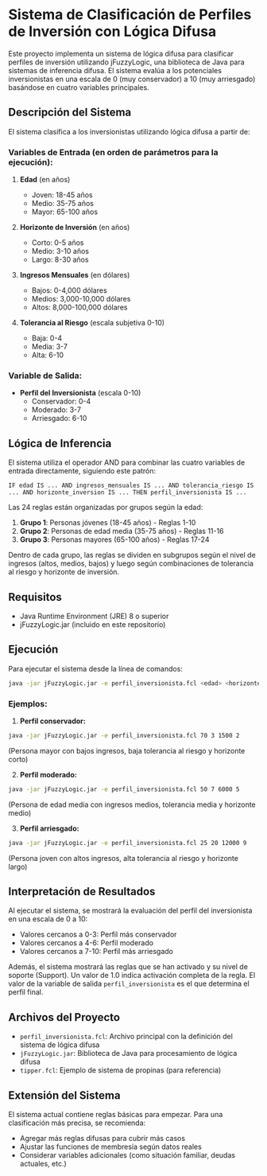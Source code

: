 # Sistema de Clasificación de Perfiles de Inversión con Lógica Difusa

Este proyecto implementa un sistema de lógica difusa para clasificar perfiles de inversión utilizando jFuzzyLogic, una biblioteca de Java para sistemas de inferencia difusa. El sistema evalúa a los potenciales inversionistas en una escala de 0 (muy conservador) a 10 (muy arriesgado) basándose en cuatro variables principales.

## Descripción del Sistema

El sistema clasifica a los inversionistas utilizando lógica difusa a partir de:

### Variables de Entrada (en orden de parámetros para la ejecución):

1. **Edad** (en años)

   - Joven: 18-45 años
   - Medio: 35-75 años
   - Mayor: 65-100 años

2. **Horizonte de Inversión** (en años)

   - Corto: 0-5 años
   - Medio: 3-10 años
   - Largo: 8-30 años

3. **Ingresos Mensuales** (en dólares)

   - Bajos: 0-4,000 dólares
   - Medios: 3,000-10,000 dólares
   - Altos: 8,000-100,000 dólares

4. **Tolerancia al Riesgo** (escala subjetiva 0-10)
   - Baja: 0-4
   - Media: 3-7
   - Alta: 6-10

### Variable de Salida:

- **Perfil del Inversionista** (escala 0-10)
  - Conservador: 0-4
  - Moderado: 3-7
  - Arriesgado: 6-10

## Lógica de Inferencia

El sistema utiliza el operador AND para combinar las cuatro variables de entrada directamente, siguiendo este patrón:

```
IF edad IS ... AND ingresos_mensuales IS ... AND tolerancia_riesgo IS ... AND horizonte_inversion IS ... THEN perfil_inversionista IS ...
```

Las 24 reglas están organizadas por grupos según la edad:

1. **Grupo 1**: Personas jóvenes (18-45 años) - Reglas 1-10
2. **Grupo 2**: Personas de edad media (35-75 años) - Reglas 11-16
3. **Grupo 3**: Personas mayores (65-100 años) - Reglas 17-24

Dentro de cada grupo, las reglas se dividen en subgrupos según el nivel de ingresos (altos, medios, bajos) y luego según combinaciones de tolerancia al riesgo y horizonte de inversión.

## Requisitos

- Java Runtime Environment (JRE) 8 o superior
- jFuzzyLogic.jar (incluido en este repositorio)

## Ejecución

Para ejecutar el sistema desde la línea de comandos:

```bash
java -jar jFuzzyLogic.jar -e perfil_inversionista.fcl <edad> <horizonte_inversion> <ingresos_mensuales> <tolerancia_riesgo>
```

### Ejemplos:

1. **Perfil conservador:**

```bash
java -jar jFuzzyLogic.jar -e perfil_inversionista.fcl 70 3 1500 2
```

(Persona mayor con bajos ingresos, baja tolerancia al riesgo y horizonte corto)

2. **Perfil moderado:**

```bash
java -jar jFuzzyLogic.jar -e perfil_inversionista.fcl 50 7 6000 5
```

(Persona de edad media con ingresos medios, tolerancia media y horizonte medio)

3. **Perfil arriesgado:**

```bash
java -jar jFuzzyLogic.jar -e perfil_inversionista.fcl 25 20 12000 9
```

(Persona joven con altos ingresos, alta tolerancia al riesgo y horizonte largo)

## Interpretación de Resultados

Al ejecutar el sistema, se mostrará la evaluación del perfil del inversionista en una escala de 0 a 10:

- Valores cercanos a 0-3: Perfil más conservador
- Valores cercanos a 4-6: Perfil moderado
- Valores cercanos a 7-10: Perfil más arriesgado

Además, el sistema mostrará las reglas que se han activado y su nivel de soporte (Support). Un valor de 1.0 indica activación completa de la regla. El valor de la variable de salida `perfil_inversionista` es el que determina el perfil final.

## Archivos del Proyecto

- `perfil_inversionista.fcl`: Archivo principal con la definición del sistema de lógica difusa
- `jFuzzyLogic.jar`: Biblioteca de Java para procesamiento de lógica difusa
- `tipper.fcl`: Ejemplo de sistema de propinas (para referencia)

## Extensión del Sistema

El sistema actual contiene reglas básicas para empezar. Para una clasificación más precisa, se recomienda:

- Agregar más reglas difusas para cubrir más casos
- Ajustar las funciones de membresía según datos reales
- Considerar variables adicionales (como situación familiar, deudas actuales, etc.)
